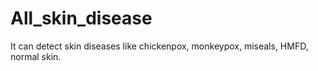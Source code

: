 # All_skin_disease
It can detect skin diseases like chickenpox, monkeypox, miseals, HMFD, normal skin.
